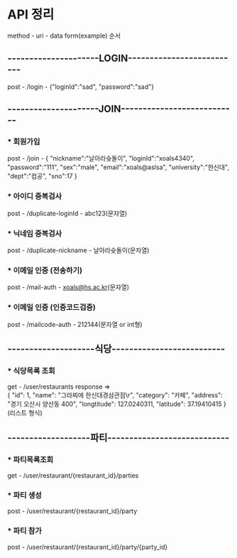 # API 정리
method   -  uri   -   data form(example)  순서

## ---------------------LOGIN--------------------------
post - /login - {"loginId":"sad", "password":"sad"}

## ---------------------JOIN---------------------------
### * 회원가입
post - /join - 
{
    "nickname":"날아라슛돌이",
    "loginId":"xoals4340",
    "password":"111",
    "sex":"male",
    "email":"xoals@aslsa",
    "university":"한신대",
    "dept":"컴공",
    "sno":17
}

### * 아이디 중복검사
post - /duplicate-loginId - abc123(문자열)

### * 닉네임 중복검사
post - /duplicate-nickname - 날아라슛돌이(문자열)

### * 이메일 인증 (전송하기)
post - /mail-auth - xoals@hs.ac.kr(문자열)

### * 이메일 인증 (인증코드검증)
post - /mailcode-auth - 212144(문자열 or int형)

## --------------------식당--------------------------
### * 식당목록 조회
get - /user/restaurants 
response =>   
{
        "id": 1,
        "name": "그라찌에 한신대경삼관점\r",
        "category": "카페",
        "address": "경기 오산시 양산동 400",
        "longtitude": 127.0240311,
        "latitude": 37.19410415
        } 
(리스트 형식)
    

## -------------------파티----------------------------
### * 파티목록조회
get - /user/restaurant/{restaurant_id}/parties 

### * 파티 생성
post - /user/restaurant/{restaurant_id}/party

### * 파티 참가
post - /user/restaurant/{restaurant_id}/party/{party_id}







